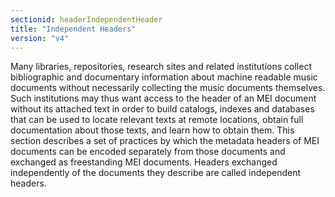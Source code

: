```yaml
---
sectionid: headerIndependentHeader
title: "Independent Headers"
version: "v4"
---
```




Many libraries, repositories, research sites and related institutions collect bibliographic
and documentary information about machine readable music documents without necessarily
collecting the music documents themselves. Such institutions may thus want access
to the
header of an MEI document without its attached text in order to build catalogs, indexes
and
databases that can be used to locate relevant texts at remote locations, obtain full
documentation about those texts, and learn how to obtain them. This section describes
a set of
practices by which the metadata headers of MEI documents can be encoded separately
from those
documents and exchanged as freestanding MEI documents. Headers exchanged independently
of the
documents they describe are called independent headers.




